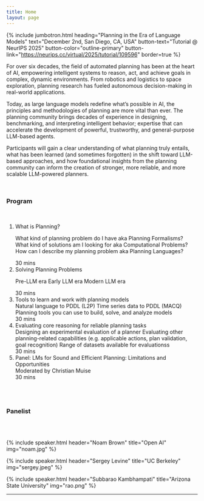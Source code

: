 ```yaml
---
title: Home
layout: page
---
```


{% include jumbotron.html heading="Planning in the Era of Language Models" text="December 2nd, San Diego, CA, USA" button-text="Tutorial @ NeurIPS 2025" button-color="outline-primary" button-link="https://neurips.cc/virtual/2025/tutorial/109596" border=true %}



<!-- {% include figure.html img="uidaho-workshop.jpg" alt="intro image here" caption="Library workshop" width="75%" %} 

A minimal Jekyll theme with Bootstrap for creating workshop websites.

*Add your workshop abstract here!*

Learn how to create a super quick easy website for a workshop by writing a few markdown files! 
Host it for free on GitHub with gh-pages, and share!
Fun!

*See also:* [workshop-template](https://evanwill.github.io/workshop-template/), original minimal version.

{% include toc.html %}
-->

For over six decades, the field of automated planning has been at the heart of AI, empowering intelligent systems to reason, act, and achieve goals in complex, dynamic environments. From robotics and logistics to space exploration, planning research has fueled autonomous decision-making in real-world applications.

Today, as large language models redefine what’s possible in AI, the principles and methodologies of planning are more vital than ever. The planning community brings decades of experience in designing, benchmarking, and interpreting intelligent behavior; expertise that can accelerate the development of powerful, trustworthy, and general-purpose LLM-based agents.

Participants will gain a clear understanding of what planning truly entails, what has been learned (and sometimes forgotten) in the shift toward LLM-based approaches, and how foundational insights from the planning community can inform the creation of stronger, more reliable, and more scalable LLM-powered planners.


<br>

### Program 

<br>


<ol class="list-group list-group">
  <li class="list-group-item d-flex justify-content-between align-items-start">
    <div class="ms-2 me-auto">
      <div class="fw-bold">What is Planning?</div>
     <p class="mb-1">
     <nav class="nav nav-pills flex-column">
      <span class="ms-3 my-1" >What kind of planning problem do I have aka Planning Formalisms?</span>
      <span class="ms-3 my-1" >What kind of solutions am I looking for aka Computational Problems?</span>
      <span class="ms-3 my-1" >How can I describe my planning problem aka Planning Languages?</span>
    </nav>
     </p>
    </div>
    <span class="badge bg-primary rounded-pill">30 mins</span>
  </li>
  <li class="list-group-item d-flex justify-content-between align-items-start">
    <div class="ms-2 me-auto">
      <div class="fw-bold">Solving Planning Problems</div>
         <p class="mb-1">
     <nav class="nav nav-pills flex-column">
      <span class="ms-3 my-1" >Pre-LLM era</span>
      <span class="ms-3 my-1" >Early LLM era</span>
      <span class="ms-3 my-1" >Modern LLM era</span>
    </nav>
     </p>
    </div>
    <span class="badge bg-primary rounded-pill">30 mins</span>
  </li>
  <li class="list-group-item d-flex justify-content-between align-items-start">
    <div class="ms-2 me-auto">
      <div class="fw-bold"> Tools to learn and work with planning models</div>
     <nav class="nav nav-pills flex-column">
      <span class="ms-3 my-1" >Natural language to PDDL (L2P)</span>
      <span class="ms-3 my-1" >Time series data to PDDL (MACQ)</span>
      <span class="ms-3 my-1" >Planning tools you can use to build, solve, and analyze models</span>
    </nav>
    </div>
    <span class="badge bg-primary rounded-pill">30 mins</span>
  </li>
    <li class="list-group-item d-flex justify-content-between align-items-start">
    <div class="ms-2 me-auto">
      <div class="fw-bold"> Evaluating core reasoning for reliable planning tasks</div>
     <nav class="nav nav-pills flex-column">
      <span class="ms-3 my-1" >Designing an experimental evaluation of a planner </span>
      <span class="ms-3 my-1" >Evaluating other planning-related capabilities (e.g. applicable actions, plan validation, goal recognition)</span>
      <span class="ms-3 my-1" >Range of datasets available for evaluationss</span>
    </nav>
    </div>
    <span class="badge bg-primary rounded-pill">30 mins</span>
  </li>
      <li class="list-group-item d-flex justify-content-between align-items-start">
    <div class="ms-2 me-auto">
      <div class="fw-bold"> Panel: LMs for Sound and Efficient Planning: Limitations and
Opportunities</div>
      Moderated by Christian Muise
    </div>
    <span class="badge bg-primary rounded-pill">30 mins</span>
  </li>
</ol>
<br>
<br>


 

### Panelist

<br>
<br>


{% include speaker.html header="Noam Brown" title="Open AI" img="noam.jpg" %}



{% include speaker.html header="Sergey Levine" title="UC Berkeley" img="sergey.jpeg" %}


{% include speaker.html header="Subbarao Kambhampati" title="Arizona State University" img="rao.png" %}

------

<!-- {% include template/credits.html %} -->
